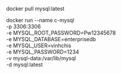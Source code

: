 docker pull mysql:latest

docker run --name c-mysql \
   -p 3306:3306 \
   -e MYSQL_ROOT_PASSWORD=Pw12345678 \
   -e MYSQL_DATABASE=enterprisedb \
   -e MYSQL_USER=vinhchis \
   -e MYSQL_PASSWORD=1234 \
   -v mysql-data:/var/lib/mysql \
   -d mysql:latest


   